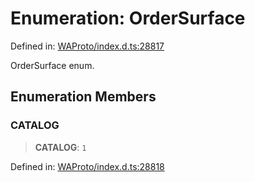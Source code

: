 # Enumeration: OrderSurface

Defined in: [WAProto/index.d.ts:28817](https://github.com/Fokusdotid/bail/blob/c004679536d41fcf32da31cecf70d3991dfa31b5/WAProto/index.d.ts#L28817)

OrderSurface enum.

## Enumeration Members

### CATALOG

> **CATALOG**: `1`

Defined in: [WAProto/index.d.ts:28818](https://github.com/Fokusdotid/bail/blob/c004679536d41fcf32da31cecf70d3991dfa31b5/WAProto/index.d.ts#L28818)
